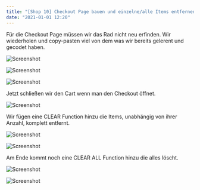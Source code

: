```yaml
---
title: "[Shop 10] Checkout Page bauen und einzelne/alle Items entfernen"
date: "2021-01-01 12:20"
---
```


Für die Checkout Page müssen wir das Rad nicht neu erfinden. Wir wiederholen und copy-pasten viel von dem was wir bereits gelerent und gecodet haben.

![Screenshot](../images/20-1.jpg)

![Screenshot](../images/20-2.jpg)

![Screenshot](../images/20-3.jpg)

Jetzt schließen wir den Cart wenn man den Checkout öffnet.

![Screenshot](../images/20-4.jpg)

Wir fügen eine CLEAR Function hinzu die Items, unabhängig von ihrer Anzahl, komplett entfernt.

![Screenshot](../images/20-5.jpg)

![Screenshot](../images/20-6.jpg)

Am Ende kommt noch eine CLEAR ALL Function hinzu die alles löscht.

![Screenshot](../images/20-7.jpg)

![Screenshot](../images/20-8.jpg)
